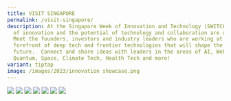 ```yaml
---
title: VISIT SINGAPORE
permalink: /visit-singapore/
description: At the Singapore Week of Innovation and Technology (SWITCH) sparks
  of innovation and the potential of technology and collaboration are unleashed.
  Meet the founders, investors and industry leaders who are working at the
  forefront of deep tech and frontier technologies that will shape the
  future.  Connect and share ideas with leaders in the areas of AI, Web3,
  Quantum, Space, Climate Tech, Health Tech and more!
variant: tiptap
image: /images/2023/innovation showcase.png
---
```

[**![](https://lh5.googleusercontent.com/P26RSxQsiHCSTXmXBH1dS_XkU_zYcSS4fd8hjVWgfUrJhiyQY2d9Lf4FJ8gRPtzT9hqdZGe2chZ4Vz85249L26j9Wd5dxcYAhcdEs337f8tXZrcPqgW-RU0wYCdL7WIEicxncWd66T1Yslm63MhBiw)**](https://www.visitsingapore.com/en/)
[**![](https://lh6.googleusercontent.com/Z1zSw-n__LTJvFVw0m5kIm3VcBRlMCwrDclZZ7pDAsprvk9vYikl39Follmy9-NtiegxqpDYnuhD5tp3y5GDHJxyMwoTDoUB-8LDf6OUO4uLltEdG9mka4kbnB9jghVWYNdJHWISYxKgZ_86rGEokQ)**](https://www.visitsingapore.com/dining-drinks-singapore/)
[**![](https://lh5.googleusercontent.com/Tw2lyfgVlxI63ZMD6h8rGlprfpymXh4-NoSSyd9WxOSLTU0IUZL1uW6w9yl3_JYFt_3ZzZwN7lxM_4U_-01aVz0iZ1clm3zAxz4rd9hKzW_ipm05eHo7L64Zxk78scp4aYKh3JdII-N8tBFz9TMXuQ)**](https://www.visitsingapore.com/singapore-shopping/)
[**![](https://lh5.googleusercontent.com/IzsGD-Xx6qbVLmGdG-vcWVY8F-CaYsLHE_nNRBd1PLnCXEc9ZdTPK9UIPg_bQ7JkJdEF3zcyk6CdClf03uJ63VMqqAB_924EK7iMd6ZROCoBi0C7HXrmqi7FzuLVEtQXaSRW_l77Vra5QjNDJK5S5A)**](https://www.visitsingapore.com/singapore-itineraries/)
[**![](https://lh5.googleusercontent.com/FZOvd5UyBe6YADW53L4KDGHgN0xEwTlhpJn7ueImZ9SWaF0ZhDEOEnYVhPh5ByqqEOqL_IZ-BNGFgD5uzTjccmDErjQCDR3gd6tLzUF_Avzu5acMrcyIh7yFh67htXOsizE4IW-gk1Kk3wCKAHUCeg)**](https://www.visitsingapore.com/singapore-tours/)
[**![](https://lh6.googleusercontent.com/8SAApMFPh43FdUrLu1MnjWoX8ESmaRDSaV-krOmTfFROPS1oCh-EgY8cnuMVK0YB-Yn8XfRDAXoBf052YUJfLl9LizHRIvEDGag4xa4deaOHveh532srdjDQvS8NXWkH5zR2o7wSO_9O8NtmdJ0MJw)**](https://www.visitsingapore.com/festivals-events-singapore/)
[**![](https://lh4.googleusercontent.com/jezLALZhIphdjpYMfdFdRI7-4hSRha3ymV6ANoDnjAcgI7p2gRavIga6diVOVMY86eKzA47xF9ooaJ658P088YEJ16fijVGJwyFd1a8U-0S9Aj9xYfmmXFDYj7pFfJLHMGXlNLiEqq5L4LrDXc-i3Q)**](https://www.visitsingapore.com/travel-guide-tips/visit-singapore-travel-guide-app/)